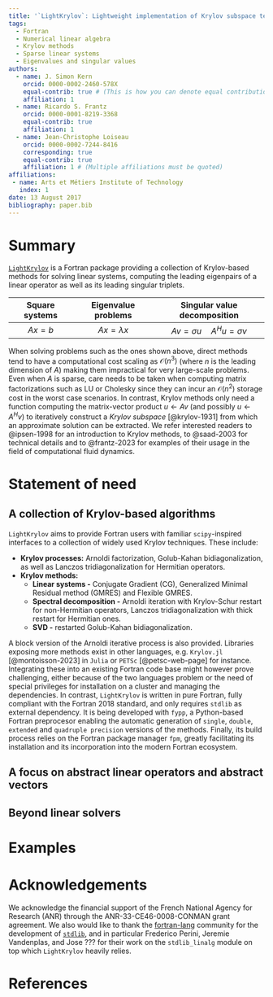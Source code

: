 ```yaml
---
title: '`LightKrylov`: Lightweight implementation of Krylov subspace techniques in modern Fortran'
tags:
  - Fortran
  - Numerical linear algebra
  - Krylov methods
  - Sparse linear systems
  - Eigenvalues and singular values
authors:
  - name: J. Simon Kern
    orcid: 0000-0002-2460-578X
    equal-contrib: true # (This is how you can denote equal contributions between multiple authors)
    affiliation: 1
  - name: Ricardo S. Frantz
    orcid: 0000-0001-8219-3368
    equal-contrib: true
    affiliation: 1
  - name: Jean-Christophe Loiseau
    orcid: 0000-0002-7244-8416
    corresponding: true
    equal-contrib: true
    affiliation: 1 # (Multiple affiliations must be quoted)
affiliations:
 - name: Arts et Métiers Institute of Technology
   index: 1
date: 13 August 2017
bibliography: paper.bib
---
```


# Summary

[`LightKrylov`](https://github.com/nekStab/LightKrylov) is a Fortran package providing a collection of Krylov-based methods for solving linear systems, computing the leading eigenpairs of a linear operator as well as its leading singular triplets.

| Square systems   | Eigenvalue problems | Singular value decomposition           |
| :--------------: | :-----------------: | :------------------------------------: |
| $Ax = b$         | $Ax = \lambda x$    | $Av = \sigma u \quad A^H u = \sigma v$ |

When solving problems such as the ones shown above, direct methods tend to have a computational cost scaling as $\mathcal{O}(n^3)$ (where $n$ is the leading dimension of $A$) making them impractical for very large-scale problems.
Even when $A$ is sparse, care needs to be taken when computing matrix factorizations such as LU or Cholesky since they can incur an $\mathcal{O}(n^2)$ storage cost in the worst case scenarios.
In contrast, Krylov methods only need a function computing the matrix-vector product $u \leftarrow Av$ (and possibly $u \leftarrow A^H v$) to iteratively construct a *Krylov subspace* [@krylov-1931] from which an approximate solution can be extracted.
We refer interested readers to @ipsen-1998 for an introduction to Krylov methods, to @saad-2003 for technical details and to @frantz-2023 for examples of their usage in the field of computational fluid dynamics.


# Statement of need

## A collection of Krylov-based algorithms

`LightKrylov` aims to provide Fortran users with familiar `scipy`-inspired interfaces to a collection of widely used Krylov techniques.
These include:

- **Krylov processes:** Arnoldi factorization, Golub-Kahan bidiagonalization, as well as Lanczos tridiagonalization for Hermitian operators.
- **Krylov methods:**
    - **Linear systems -** Conjugate Gradient (CG), Generalized Minimal Residual method (GMRES) and Flexible GMRES.
    - **Spectral decomposition -** Arnoldi iteration with Krylov-Schur restart for non-Hermitian operators, Lanczos tridiagonalization with thick restart for Hermitian ones.
    - **SVD -** restarted Golub-Kahan bidiagonalization.

A block version of the Arnoldi iterative process is also provided.
Libraries exposing more methods exist in other languages, e.g. `Krylov.jl` [@montoisson-2023] in `Julia` or `PETSc` [@petsc-web-page] for instance.
Integrating these into an existing Fortran code base might however prove challenging, either because of the two languages problem or the need of special privileges for installation on a cluster and managing the dependencies.
In contrast, `LightKrylov` is written in pure Fortran, fully compliant with the Fortran 2018 standard, and only requires `stdlib` as external dependency.
It is being developed with `fypp`, a Python-based Fortran preprocesor enabling the automatic generation of `single`, `double`, `extended` and `quadruple precision` versions of the methods.
Finally, its build process relies on the Fortran package manager `fpm`, greatly facilitating its installation and its incorporation into the modern Fortran ecosystem.

## A focus on abstract linear operators and abstract vectors

## Beyond linear solvers

# Examples

<!-- Although there exist libraries exposing more methods in other languages, e.g. `Krylov.jl` [@montoison-2023] in `Julia`, it needs to be emphasized that `LightKrylov` is written in pure Fortran and relies on a minimalistic set of dependencies which can all be taken care of using the Fortran package manager `fpm` [@?]. -->
<!-- Hence, it makes it a suitable choice for integration into existing code bases used in numerous areas of high-performance scientific computing. -->
<!-- As an example, `LightKrylov` has recently been integrated into `neklab`, an open-source toolbox for stability and bifurcation analysis built around the massively parallel spectral element solver `Nek5000`. -->
<!---->
<!-- ## Support for `abstract` vectors and linear operators -->
<!---->
<!-- # Example -->

<!-- # Citations -->
<!---->
<!-- Citations to entries in paper.bib should be in -->
<!-- [rMarkdown](http://rmarkdown.rstudio.com/authoring_bibliographies_and_citations.html) -->
<!-- format. -->
<!---->
<!-- If you want to cite a software repository URL (e.g. something on GitHub without a preferred -->
<!-- citation) then you can do it with the example BibTeX entry below for @fidgit. -->
<!---->
<!-- For a quick reference, the following citation commands can be used: -->
<!-- - `@author:2001`  ->  "Author et al. (2001)" -->
<!-- - `[@author:2001]` -> "(Author et al., 2001)" -->
<!-- - `[@author1:2001; @author2:2001]` -> "(Author1 et al., 2001; Author2 et al., 2002)" -->
<!---->
<!-- # Figures -->
<!---->
<!-- Figures can be included like this: -->
<!-- ![Caption for example figure.\label{fig:example}](figure.png) -->
<!-- and referenced from text using \autoref{fig:example}. -->
<!---->
<!-- Figure sizes can be customized by adding an optional second parameter: -->
<!-- ![Caption for example figure.](figure.png){ width=20% } -->

# Acknowledgements

We acknowledge the financial support of the French National Agency for Research (ANR) through the ANR-33-CE46-0008-CONMAN grant agreement. We also would like to thank the [fortran-lang](https://fortran-lang.org/) community for the development of [`stdlib`](https://stdlib.fortran-lang.org/), and in particular Frederico Perini, Jeremie Vandenplas, and Jose ??? for their work on the `stdlib_linalg` module on top which `LightKrylov` heavily relies.

# References
